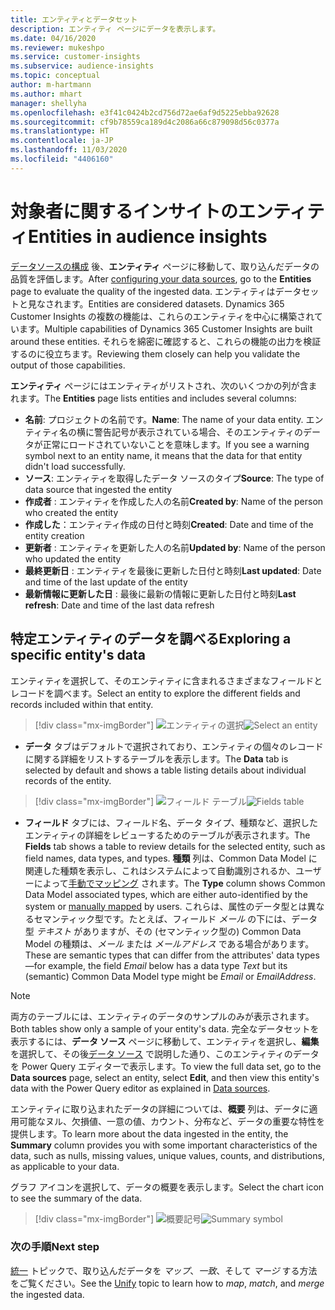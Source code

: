 ```yaml
---
title: エンティティとデータセット
description: エンティティ ページにデータを表示します。
ms.date: 04/16/2020
ms.reviewer: mukeshpo
ms.service: customer-insights
ms.subservice: audience-insights
ms.topic: conceptual
author: m-hartmann
ms.author: mhart
manager: shellyha
ms.openlocfilehash: e3f41c0424b2cd756d72ae6af9d5225ebba92628
ms.sourcegitcommit: cf9b78559ca189d4c2086a66c879098d56c0377a
ms.translationtype: HT
ms.contentlocale: ja-JP
ms.lasthandoff: 11/03/2020
ms.locfileid: "4406160"
---
```

# <a name="entities-in-audience-insights"></a><span data-ttu-id="4da33-103">対象者に関するインサイトのエンティティ</span><span class="sxs-lookup"><span data-stu-id="4da33-103">Entities in audience insights</span></span>

<span data-ttu-id="4da33-104">[データソースの構成](data-sources.md) 後、**エンティティ** ページに移動して、取り込んだデータの品質を評価します。</span><span class="sxs-lookup"><span data-stu-id="4da33-104">After [configuring your data sources](data-sources.md), go to the **Entities** page to evaluate the quality of the ingested data.</span></span> <span data-ttu-id="4da33-105">エンティティはデータセットと見なされます。</span><span class="sxs-lookup"><span data-stu-id="4da33-105">Entities are considered datasets.</span></span> <span data-ttu-id="4da33-106">Dynamics 365 Customer Insights の複数の機能は、これらのエンティティを中心に構築されています。</span><span class="sxs-lookup"><span data-stu-id="4da33-106">Multiple capabilities of Dynamics 365 Customer Insights are built around these entities.</span></span> <span data-ttu-id="4da33-107">それらを綿密に確認すると、これらの機能の出力を検証するのに役立ちます。</span><span class="sxs-lookup"><span data-stu-id="4da33-107">Reviewing them closely can help you validate the output of those capabilities.</span></span>

<span data-ttu-id="4da33-108">**エンティティ** ページにはエンティティがリストされ、次のいくつかの列が含まれます。</span><span class="sxs-lookup"><span data-stu-id="4da33-108">The **Entities** page lists entities and includes several columns:</span></span>

- <span data-ttu-id="4da33-109">**名前**: プロジェクトの名前です。</span><span class="sxs-lookup"><span data-stu-id="4da33-109">**Name**: The name of your data entity.</span></span> <span data-ttu-id="4da33-110">エンティティ名の横に警告記号が表示されている場合、そのエンティティのデータが正常にロードされていないことを意味します。</span><span class="sxs-lookup"><span data-stu-id="4da33-110">If you see a warning symbol next to an entity name, it means that the data for that entity didn't load successfully.</span></span>
- <span data-ttu-id="4da33-111">**ソース**: エンティティを取得したデータ ソースのタイプ</span><span class="sxs-lookup"><span data-stu-id="4da33-111">**Source**: The type of data source that ingested the entity</span></span>
- <span data-ttu-id="4da33-112">**作成者** : エンティティを作成した人の名前</span><span class="sxs-lookup"><span data-stu-id="4da33-112">**Created by**: Name of the person who created the entity</span></span>
- <span data-ttu-id="4da33-113">**作成した**：エンティティ作成の日付と時刻</span><span class="sxs-lookup"><span data-stu-id="4da33-113">**Created**: Date and time of the entity creation</span></span>
- <span data-ttu-id="4da33-114">**更新者** : エンティティを更新した人の名前</span><span class="sxs-lookup"><span data-stu-id="4da33-114">**Updated by**: Name of the person who updated the entity</span></span>
- <span data-ttu-id="4da33-115">**最終更新日** : エンティティを最後に更新した日付と時刻</span><span class="sxs-lookup"><span data-stu-id="4da33-115">**Last updated**: Date and time of the last update of the entity</span></span>
- <span data-ttu-id="4da33-116">**最新情報に更新した日** : 最後に最新の情報に更新した日付と時刻</span><span class="sxs-lookup"><span data-stu-id="4da33-116">**Last refresh**: Date and time of the last data refresh</span></span>

## <a name="exploring-a-specific-entitys-data"></a><span data-ttu-id="4da33-117">特定エンティティのデータを調べる</span><span class="sxs-lookup"><span data-stu-id="4da33-117">Exploring a specific entity's data</span></span>

<span data-ttu-id="4da33-118">エンティティを選択して、そのエンティティに含まれるさまざまなフィールドとレコードを調べます。</span><span class="sxs-lookup"><span data-stu-id="4da33-118">Select an entity to explore the different fields and records included within that entity.</span></span>

> [!div class="mx-imgBorder"]
> <span data-ttu-id="4da33-119">![エンティティの選択](media/data-manager-entities-data.png "エンティティの選択")</span><span class="sxs-lookup"><span data-stu-id="4da33-119">![Select an entity](media/data-manager-entities-data.png "Select an entity")</span></span>

- <span data-ttu-id="4da33-120">**データ** タブはデフォルトで選択されており、エンティティの個々のレコードに関する詳細をリストするテーブルを表示します。</span><span class="sxs-lookup"><span data-stu-id="4da33-120">The **Data** tab is selected by default and shows a table listing details about individual records of the entity.</span></span>

> [!div class="mx-imgBorder"]
> <span data-ttu-id="4da33-121">![フィールド テーブル](media/data-manager-entities-fields.PNG "フィールド テーブル")</span><span class="sxs-lookup"><span data-stu-id="4da33-121">![Fields table](media/data-manager-entities-fields.PNG "Fields table")</span></span>

- <span data-ttu-id="4da33-122">**フィールド** タブには、フィールド名、データ タイプ、種類など、選択したエンティティの詳細をレビューするためのテーブルが表示されます。</span><span class="sxs-lookup"><span data-stu-id="4da33-122">The **Fields** tab shows a table to review details for the selected entity, such as field names, data types, and types.</span></span> <span data-ttu-id="4da33-123">**種類** 列は、Common Data Model に関連した種類を表示し、これはシステムによって自動識別されるか、ユーザーによって[手動でマッピング](map-entities.md) されます。</span><span class="sxs-lookup"><span data-stu-id="4da33-123">The **Type** column shows Common Data Model associated types, which are either auto-identified by the system or [manually mapped](map-entities.md) by users.</span></span> <span data-ttu-id="4da33-124">これらは、属性のデータ型とは異なるセマンティック型です。たとえば、フィールド *メール* の下には、データ型 *テキスト* がありますが、その (セマンティック型の) Common Data Model の種類は、*メール* または *メールアドレス* である場合があります。</span><span class="sxs-lookup"><span data-stu-id="4da33-124">These are semantic types that can differ from the attributes' data types—for example, the field *Email* below has a data type *Text* but its (semantic) Common Data Model type might be *Email* or *EmailAddress*.</span></span>

> [!NOTE]
> <span data-ttu-id="4da33-125">両方のテーブルには、エンティティのデータのサンプルのみが表示されます。</span><span class="sxs-lookup"><span data-stu-id="4da33-125">Both tables show only a sample of your entity's data.</span></span> <span data-ttu-id="4da33-126">完全なデータセットを表示するには、**データ ソース** ページに移動して、エンティティを選択し、**編集** を選択して、その後[データ ソース](data-sources.md) で説明した通り、このエンティティのデータを Power Query エディターで表示します。</span><span class="sxs-lookup"><span data-stu-id="4da33-126">To view the full data set, go to the **Data sources** page, select an entity, select **Edit**, and then view this entity's data with the Power Query editor as explained in [Data sources](data-sources.md).</span></span>

<span data-ttu-id="4da33-127">エンティティに取り込まれたデータの詳細については、**概要** 列は、データに適用可能なヌル、欠損値、一意の値、カウント、分布など、データの重要な特性を提供します。</span><span class="sxs-lookup"><span data-stu-id="4da33-127">To learn more about the data ingested in the entity, the **Summary** column provides you with some important characteristics of the data, such as nulls, missing values, unique values, counts, and distributions, as applicable to your data.</span></span>

<span data-ttu-id="4da33-128">グラフ アイコンを選択して、データの概要を表示します。</span><span class="sxs-lookup"><span data-stu-id="4da33-128">Select the chart icon to see the summary of the data.</span></span>

> [!div class="mx-imgBorder"]
> <span data-ttu-id="4da33-129">![概要記号](media/data-manager-entities-summary.png "データ概要テーブル")</span><span class="sxs-lookup"><span data-stu-id="4da33-129">![Summary symbol](media/data-manager-entities-summary.png "Data summary table")</span></span>

### <a name="next-step"></a><span data-ttu-id="4da33-130">次の手順</span><span class="sxs-lookup"><span data-stu-id="4da33-130">Next step</span></span>

<span data-ttu-id="4da33-131">[統一](data-unification.md) トピックで、取り込んだデータを *マップ*、*一致*、そして *マージ* する方法をご覧ください。</span><span class="sxs-lookup"><span data-stu-id="4da33-131">See the [Unify](data-unification.md) topic to learn how to *map*, *match*, and *merge* the ingested data.</span></span>

